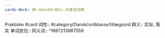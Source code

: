 ```yaml
---
cards-deck: 06.danskOrdDic.丹麦语词典
---
```


Praktiske #card 
词性::  #category/Dansk/ordklasse/tillægsord 
释义:: 实际, 落实
单词变位:: 
同义词:: 
^1667213987559
